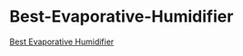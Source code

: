 <h1>Best-Evaporative-Humidifier</h1><p><a href="post/Best Evaporative Humidifier.md">Best Evaporative Humidifier</a></p>
